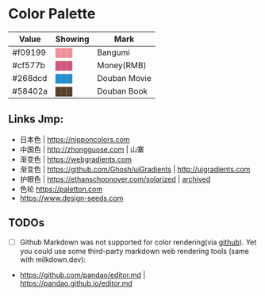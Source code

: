 # Color Palette

<!-- Inspiring by making labels for https://github.com/bGZoCg/2021/issues. -->

|  Value  |           Showing               | Mark |
| ------- | ------------------------------- | ---- |
| #f09199 | <font color="#f09199">███<font> | Bangumi |
| #cf577b | <font color="#cf577b">███<font> | Money(RMB) |
| #268dcd | <font color="#268dcd">███<font> | Douban Movie |
| #58402a | <font color="#58402a">███<font> | Douban Book |

## Links Jmp:

- 日本色 | https://nipponcolors.com
- 中国色 | http://zhongguose.com | 山寨
- 渐变色 | https://webgradients.com
- 渐变色 | https://github.com/Ghosh/uiGradients | http://uigradients.com
- 护眼色 | https://ethanschoonover.com/solarized | [archived](https://web.archive.org/web/20211107023606/https://ethanschoonover.com/solarized/)
- 色轮 https://paletton.com
- https://www.design-seeds.com

## TODOs

- [ ] Github Markdown was not supported for color rendering(via [github](https://docs.github.com/cn/github/writing-on-github/getting-started-with-writing-and-formatting-on-github/basic-writing-and-formatting-syntax#disabling-markdown-rendering)). Yet you could use some third-party markdown web rendering tools (same with milkdown.dev):
- https://github.com/pandao/editor.md | https://pandao.github.io/editor.md
